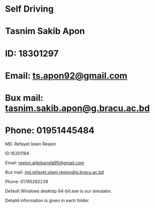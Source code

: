 # Self Driving

# Tasnim Sakib Apon

# ID: 18301297

# Email: ts.apon92@gmail.com

# Bux mail: tasnim.sakib.apon@g.bracu.ac.bd

# Phone: 01951445484




MD. Refayet Islam Reejon

ID:16301184

Email: reejon.ajitobangla95@gmail.com

Bux mail: md.refayet.islam.reejon@g.bracu.ac.bd


Phone: 01785282239


Default Windows desktop 64-bit.exe is our simulator. 


Detaild information is given in each folder.
